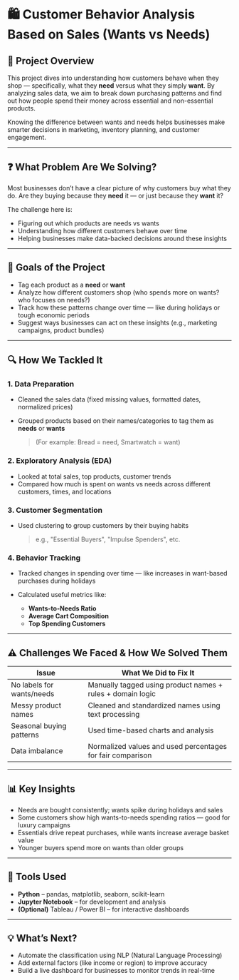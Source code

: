 # 🛍️ Customer Behavior Analysis Based on Sales (Wants vs Needs)

## 📖 Project Overview

This project dives into understanding how customers behave when they shop — specifically, what they **need** versus what they simply **want**. By analyzing sales data, we aim to break down purchasing patterns and find out how people spend their money across essential and non-essential products.

Knowing the difference between wants and needs helps businesses make smarter decisions in marketing, inventory planning, and customer engagement.

---

## ❓ What Problem Are We Solving?

Most businesses don’t have a clear picture of why customers buy what they do. Are they buying because they **need** it — or just because they **want** it?

The challenge here is:

* Figuring out which products are needs vs wants
* Understanding how different customers behave over time
* Helping businesses make data-backed decisions around these insights

---

## 🎯 Goals of the Project

* Tag each product as a **need** or **want**
* Analyze how different customers shop (who spends more on wants? who focuses on needs?)
* Track how these patterns change over time — like during holidays or tough economic periods
* Suggest ways businesses can act on these insights (e.g., marketing campaigns, product bundles)

---

## 🔍 How We Tackled It

### 1. **Data Preparation**

* Cleaned the sales data (fixed missing values, formatted dates, normalized prices)
* Grouped products based on their names/categories to tag them as **needs** or **wants**

  > (For example: Bread = need, Smartwatch = want)

### 2. **Exploratory Analysis (EDA)**

* Looked at total sales, top products, customer trends
* Compared how much is spent on wants vs needs across different customers, times, and locations

### 3. **Customer Segmentation**

* Used clustering to group customers by their buying habits

  > e.g., "Essential Buyers", "Impulse Spenders", etc.

### 4. **Behavior Tracking**

* Tracked changes in spending over time — like increases in want-based purchases during holidays
* Calculated useful metrics like:

  * **Wants-to-Needs Ratio**
  * **Average Cart Composition**
  * **Top Spending Customers**

---

## ⚠️ Challenges We Faced & How We Solved Them

| Issue                     | What We Did to Fix It                                      |
| ------------------------- | ---------------------------------------------------------- |
| No labels for wants/needs | Manually tagged using product names + rules + domain logic |
| Messy product names       | Cleaned and standardized names using text processing       |
| Seasonal buying patterns  | Used time-based charts and analysis                        |
| Data imbalance            | Normalized values and used percentages for fair comparison |

---

## 📊 Key Insights

* Needs are bought consistently; wants spike during holidays and sales
* Some customers show high wants-to-needs spending ratios — good for luxury campaigns
* Essentials drive repeat purchases, while wants increase average basket value
* Younger buyers spend more on wants than older groups

---

## 🧰 Tools Used

* **Python** – pandas, matplotlib, seaborn, scikit-learn
* **Jupyter Notebook** – for development and analysis
* **(Optional)** Tableau / Power BI – for interactive dashboards

---

## 💡 What’s Next?

* Automate the classification using NLP (Natural Language Processing)
* Add external factors (like income or region) to improve accuracy
* Build a live dashboard for businesses to monitor trends in real-time



